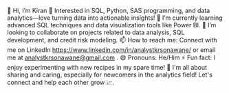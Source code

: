 👋 Hi, I’m Kiran
👀 Interested in SQL, Python, SAS programming, and data analytics—love turning data into actionable insights!
🌱 I’m currently learning advanced SQL techniques and data visualization tools like Power BI.
💞️ I’m looking to collaborate on projects related to data analysis, SQL development, and credit risk modeling.
📫 How to reach me: Connect with me on LinkedIn https://www.linkedin.com/in/analystkrsonawane/ or email me at analystkrsonawane@gmail.com .
😄 Pronouns: He/Him
⚡ Fun fact: I enjoy experimenting with new recipes in my spare time!
🤝 I'm all about sharing and caring, especially for newcomers in the analytics field! Let's connect and help each other grow 📈.
<!---
analystkrsonawane/analystkrsonawane is a ✨ special ✨ repository because its `README.md` (this file) appears on your GitHub profile.
You can click the Preview link to take a look at your changes.
--->
